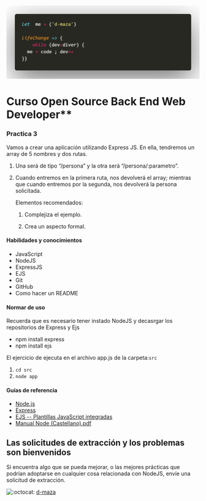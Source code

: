﻿﻿![Logo](/public/img/code.png)


# Curso Open Source Back End Web Developer**

### Practica 3


Vamos a crear una aplicación utilizando Express JS. En ella, tendremos un array de 5 nombres y dos rutas.

1. Una será de tipo “/persona” y la otra será “/persona/:parametro”.

2. Cuando entremos en la primera ruta, nos devolverá el array; mientras que cuando entremos por la segunda, nos devolverá la persona solicitada.

     Elementos recomendados:

      1. Complejiza el ejemplo.

      2. Crea un aspecto formal.
     
#### Habilidades y conocimientos

 - JavaScript
 - NodeJS
 - ExpressJS
 - EJS
 - Git
 - GitHub
 - Como hacer un README
 
  
#### Normar de uso 
Recuerda  que es necesario tener instado NodeJS y decasrgar los repositorios de Express y Ejs

- npm install express
- npm install ejs

El ejercicio de ejecuta en el archivo app.js de la carpeta:`src`

1.  `cd src`
2.  `node app`

#### Guías de referencia

 - [Node.js](https://nodejs.org/es/)
 - [Express](http://expressjs.com/)
 - [EJS -- Plantillas JavaScript integradas](https://ejs.co/#features)
 - [Manual Node (Castellano).pdf](https://riptutorial.com/Download/node-js-es.pdf)





## Las solicitudes de extracción y los problemas son bienvenidos

Si encuentra algo que se pueda mejorar, o las mejores prácticas que podrían adoptarse en cualquier cosa relacionada con NodeJS, envíe una solicitud de extracción.

![:octocat:](https://github.githubassets.com/images/icons/emoji/octocat.png ":octocat:") [d-maza](https://github.com/d-maza)

